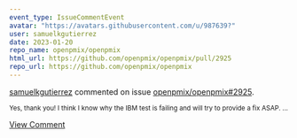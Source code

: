 ```yaml
---
event_type: IssueCommentEvent
avatar: "https://avatars.githubusercontent.com/u/987639?"
user: samuelkgutierrez
date: 2023-01-20
repo_name: openpmix/openpmix
html_url: https://github.com/openpmix/openpmix/pull/2925
repo_url: https://github.com/openpmix/openpmix
---
```


<a href='https://github.com/samuelkgutierrez' target='_blank'>samuelkgutierrez</a> commented on issue <a href='https://github.com/openpmix/openpmix/pull/2925' target='_blank'>openpmix/openpmix#2925</a>.

<small>Yes, thank you! I think I know why the IBM test is failing and will try to provide a fix ASAP. ...</small>

<a href='https://github.com/openpmix/openpmix/pull/2925' target='_blank'>View Comment</a>
